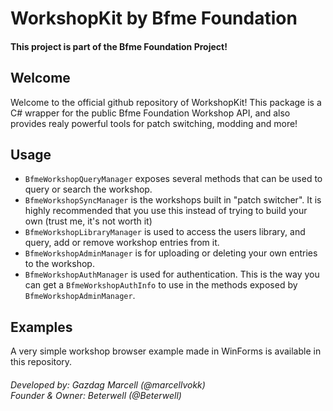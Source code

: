 # WorkshopKit by Bfme Foundation
#### This project is part of the Bfme Foundation Project!

 ## Welcome
 Welcome to the official github repository of WorkshopKit!
 This package is a C# wrapper for the public Bfme Foundation Workshop API, and also provides realy powerful tools for patch switching, modding and more!

 ## Usage
 - `BfmeWorkshopQueryManager` exposes several methods that can be used to query or search the workshop.
 - `BfmeWorkshopSyncManager` is the workshops built in "patch switcher". It is highly recommended that you use this instead of trying to build your own (trust me, it's not worth it)
 - `BfmeWorkshopLibraryManager` is used to access the users library, and query, add or remove workshop entries from it.
 - `BfmeWorkshopAdminManager` is for uploading or deleting your own entries to the workshop.
 - `BfmeWorkshopAuthManager` is used for authentication. This is the way you can get a `BfmeWorkshopAuthInfo` to use in the methods exposed by `BfmeWorkshopAdminManager`.

## Examples
A very simple workshop browser example made in WinForms is available in this repository.

###### Developed by: Gazdag Marcell (*@marcellvokk*)<br> Founder & Owner: Beterwell (*@Beterwell*)
